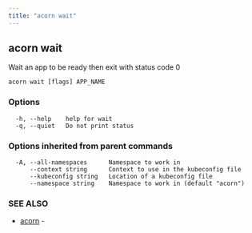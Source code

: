 ```yaml
---
title: "acorn wait"
---
```

## acorn wait

Wait an app to be ready then exit with status code 0

```
acorn wait [flags] APP_NAME
```

### Options

```
  -h, --help    help for wait
  -q, --quiet   Do not print status
```

### Options inherited from parent commands

```
  -A, --all-namespaces      Namespace to work in
      --context string      Context to use in the kubeconfig file
      --kubeconfig string   Location of a kubeconfig file
      --namespace string    Namespace to work in (default "acorn")
```

### SEE ALSO

* [acorn](acorn.md)	 - 

